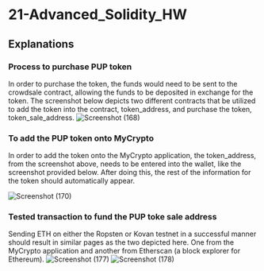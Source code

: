 # 21-Advanced_Solidity_HW

## Explanations

### Process to purchase PUP token
In order to purchase the token, the funds would need to be sent to the crowdsale contract, allowing the funds to be deposited in exchange for the token. The screenshot below depicts two different contracts that be utilized to add the token into the contract, token_address, and purchase the token, token_sale_address.
![Screenshot (168)](https://user-images.githubusercontent.com/68878624/133944919-0007f774-de2f-4ea1-baa2-27e6861b5463.png)

### To add the PUP token onto MyCrypto
In order to add the token onto the MyCrypto application, the token_address, from the screenshot above, needs to be entered into the wallet, like the screenshot provided below. After doing this, the rest of the information for the token should automatically appear.


![Screenshot (170)](https://user-images.githubusercontent.com/68878624/133945523-ffc60e10-de53-4833-87cd-b41110816e0e.png)

### Tested transaction to fund the PUP toke sale address
Sending ETH on either the Ropsten or Kovan testnet in a successful manner should result in similar pages as the two depicted here. One from the MyCrypto application and another from Etherscan (a block explorer for Ethereum). 
![Screenshot (177)](https://user-images.githubusercontent.com/68878624/134278637-6d7271fa-6ca2-41a4-bdc2-04e8b5b35bc6.png)
![Screenshot (178)](https://user-images.githubusercontent.com/68878624/134278638-b9b80665-0c90-4a1f-868d-bb2e0af539d7.png)
